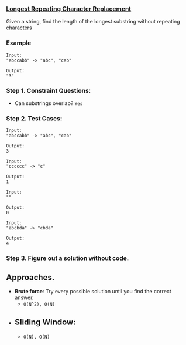 ### <a href="https://leetcode.com/problems/longest-repeating-character-replacement/">Longest Repeating Character Replacement</a>

Given a string, find the length of the longest substring without repeating characters

### Example

```
Input:
"abccabb" -> "abc", "cab"

Output:
"3"
```

### Step 1. Constraint Questions:

-   Can substrings overlap? `Yes`

### Step 2. Test Cases:

```
Input:
"abccabb" -> "abc", "cab"

Output:
3
```

```
Input:
"cccccc" -> "c"

Output:
1
```

```
Input:
""

Output:
0
```

```
Input:
"abcbda" -> "cbda"

Output:
4
```

### Step 3. Figure out a solution without code.

## Approaches.

-   **Brute force**: Try every possible solution until you find the correct answer.
    -   `O(N^2), O(N)`
-   ## **Sliding Window**:
    -   `O(N), O(N)`
